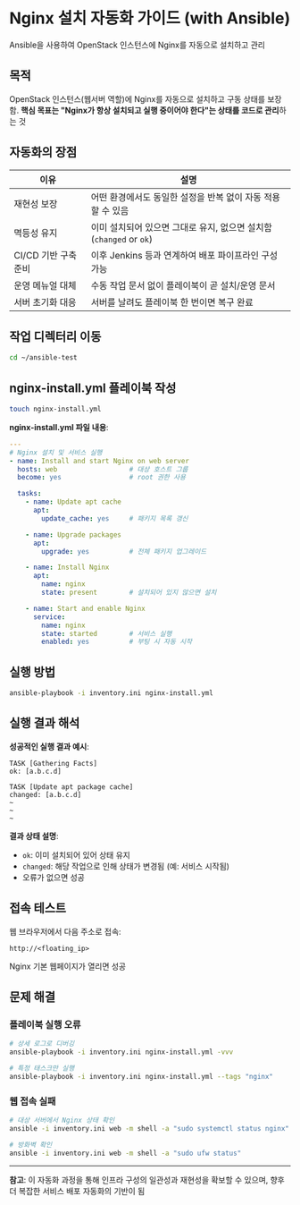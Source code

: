# Nginx 설치 자동화 가이드 (with Ansible)

Ansible을 사용하여 OpenStack 인스턴스에 Nginx를 자동으로 설치하고 관리

## 목적

OpenStack 인스턴스(웹서버 역할)에 Nginx를 자동으로 설치하고 구동 상태를 보장함. **핵심 목표는 "Nginx가 항상 설치되고 실행 중이어야 한다"는 상태를 코드로 관리**하는 것

## 자동화의 장점

| 이유 | 설명 |
|------|------|
| 재현성 보장 | 어떤 환경에서도 동일한 설정을 반복 없이 자동 적용할 수 있음 |
| 멱등성 유지 | 이미 설치되어 있으면 그대로 유지, 없으면 설치함 (`changed` or `ok`) |
| CI/CD 기반 구축 준비 | 이후 Jenkins 등과 연계하여 배포 파이프라인 구성 가능 |
| 운영 메뉴얼 대체 | 수동 작업 문서 없이 플레이북이 곧 설치/운영 문서 |
| 서버 초기화 대응 | 서버를 날려도 플레이북 한 번이면 복구 완료 |

## 작업 디렉터리 이동

```bash
cd ~/ansible-test
```

## nginx-install.yml 플레이북 작성

```bash
touch nginx-install.yml
```

**nginx-install.yml 파일 내용**:

```yaml
---
# Nginx 설치 및 서비스 실행
- name: Install and start Nginx on web server
  hosts: web                  # 대상 호스트 그룹
  become: yes                 # root 권한 사용

  tasks:
    - name: Update apt cache
      apt:
        update_cache: yes     # 패키지 목록 갱신

    - name: Upgrade packages
      apt:
        upgrade: yes          # 전체 패키지 업그레이드

    - name: Install Nginx
      apt:
        name: nginx
        state: present        # 설치되어 있지 않으면 설치

    - name: Start and enable Nginx
      service:
        name: nginx
        state: started        # 서비스 실행
        enabled: yes          # 부팅 시 자동 시작
```

## 실행 방법

```bash
ansible-playbook -i inventory.ini nginx-install.yml
```

## 실행 결과 해석

**성공적인 실행 결과 예시**:

```
TASK [Gathering Facts] 
ok: [a.b.c.d]

TASK [Update apt package cache]
changed: [a.b.c.d]
~
~
~
```

**결과 상태 설명**:
- `ok`: 이미 설치되어 있어 상태 유지
- `changed`: 해당 작업으로 인해 상태가 변경됨 (예: 서비스 시작됨)
- 오류가 없으면 성공

## 접속 테스트

웹 브라우저에서 다음 주소로 접속:

```
http://<floating_ip>
```

Nginx 기본 웹페이지가 열리면 성공

## 문제 해결

### 플레이북 실행 오류

```bash
# 상세 로그로 디버깅
ansible-playbook -i inventory.ini nginx-install.yml -vvv

# 특정 태스크만 실행
ansible-playbook -i inventory.ini nginx-install.yml --tags "nginx"
```

### 웹 접속 실패

```bash
# 대상 서버에서 Nginx 상태 확인
ansible -i inventory.ini web -m shell -a "sudo systemctl status nginx"

# 방화벽 확인
ansible -i inventory.ini web -m shell -a "sudo ufw status"
```

---

**참고**: 이 자동화 과정을 통해 인프라 구성의 일관성과 재현성을 확보할 수 있으며, 향후 더 복잡한 서비스 배포 자동화의 기반이 됨
